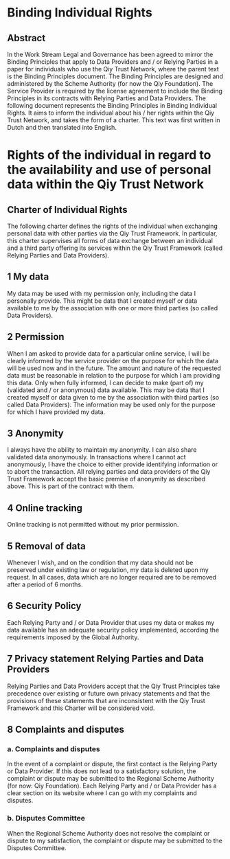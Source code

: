 # Binding Individual Rights

## Abstract

In the Work Stream Legal and Governance has been agreed to mirror the Binding Principles that apply to Data Providers and / or Relying Parties in a paper for individuals who use the Qiy Trust Network, where the parent text is the Binding Principles document.
The Binding Principles are designed and administered by the Scheme Authority (for now the Qiy Foundation). The Service Provider is required by the license agreement to include the Binding Principles in its contracts with Relying Parties and Data Providers. The following document represents the Binding Principles in Binding Individual Rights. It aims to inform the individual about his / her rights within the Qiy Trust Network, and takes the form of a charter.
This text was first written in Dutch and then translated into English.


# Rights of the individual  in regard to the availability and use of personal data within the Qiy Trust Network

## Charter of Individual Rights

The following charter defines the rights of the individual when exchanging personal data with other parties via the Qiy Trust Framework. In particular, this charter supervises all forms of data exchange between an individual and a third party offering its services within the Qiy Trust Framework (called Relying Parties and Data Providers).

## 1 My data
My data may be used with my permission only, including the data I personally provide. This might be data that I created myself or data available to me by the association with one or more third parties (so called Data Providers).

## 2 Permission
When I am asked to provide data for a particular online service, I will be clearly informed by the service provider on the purpose for which the data will be used now and in the future. The amount and nature of the requested data must be reasonable in relation to the purpose for which I am providing this data. Only when fully informed, I can decide to make (part of) my (validated and / or anonymous) data available. This may be data that I created myself or data given to me by the association with third parties (so called Data Providers). The information may be used only for the purpose for which I have provided my data.

## 3 Anonymity

I always have the ability to maintain my anonymity. I can also share validated data anonymously. In transactions where I cannot act anonymously, I have the choice to either provide identifying information or to abort the transaction. All relying parties and data providers of the Qiy Trust Framework accept the basic premise of anonymity as described above. This is part of the contract with them.

## 4 Online tracking

Online tracking is not permitted without my prior permission. 

## 5 Removal of data

Whenever I wish, and on the condition that my data should not be preserved under existing law or regulation, my data is deleted upon my request. In all cases, data which are no longer required are to be removed after a period of 6 months.

## 6 Security Policy

Each Relying Party and / or Data Provider that uses my data or makes my data available has an adequate security policy implemented, according the requirements imposed by the Global Authority.

## 7 Privacy statement Relying Parties and Data Providers

Relying Parties and Data Providers accept that the Qiy Trust Principles take precedence over existing or future own privacy statements and that the provisions of these statements that are inconsistent with the Qiy Trust Framework and this Charter will be considered void.

## 8 Complaints and disputes

### a. Complaints and disputes

In the event of a complaint or dispute, the first contact is the Relying Party or Data Provider. If this does not lead to a satisfactory solution, the complaint or dispute may be submitted to the Regional Scheme Authority (for now: Qiy Foundation). Each Relying Party and / or Data Provider has a clear section on its website where I can go with my complaints and disputes. 

### b. Disputes Committee

When the Regional Scheme Authority does not resolve the complaint or dispute to my satisfaction, the complaint or dispute may be submitted to the Disputes Committee.

